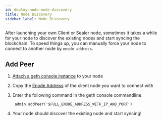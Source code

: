 ```yaml
---
id: deploy-node-node-discovery
title: Node Discovery
sidebar_label: Node Discovery
---
```


After launching your own Client or Sealer node, sometimes it takes a while for your node to discover the existing nodes and start syncing the blockchain. To speed things up, you can manually force your node to connect to another node by `enode address`.

## Add Peer
1. [Attach a geth console instance](deploy-node-attach-to-node.md) to your node
2. Copy the [Enode Address](deploy-node-metadata.md#client-nodes) of the client node you want to connect with
3. Enter the following command in the geth console commandline:

        admin.addPeer('$FULL_ENODE_ADDRESS_WITH_IP_AND_PORT')

4. Your node should discover the existing node and start syncing!
